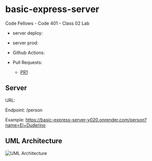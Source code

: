 # basic-express-server

Code Fellows - Code 401 - Class 02 Lab

- server deploy:

- server prod:

- Github Actions:

- Pull Requests:

  - [PR1](https://github.com/reedoooo/basic-express-server/compare/dev?expand=1)

## Server

URL:

Endpoint: /person

Example: https://basic-express-server-y020.onrender.com/person?name=El+Duderino

## UML Architecture

![UML Architecture](./UML-diagram.JPG)
